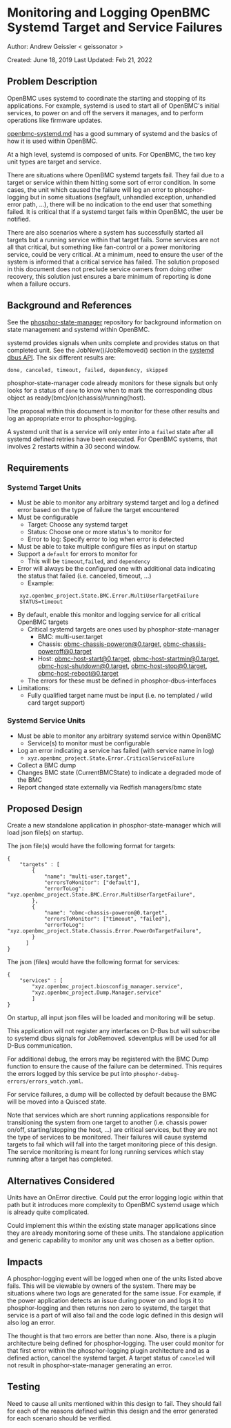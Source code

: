 # Monitoring and Logging OpenBMC Systemd Target and Service Failures

Author: Andrew Geissler < geissonator >

Created: June 18, 2019 Last Updated: Feb 21, 2022

## Problem Description

OpenBMC uses systemd to coordinate the starting and stopping of its
applications. For example, systemd is used to start all of OpenBMC's initial
services, to power on and off the servers it manages, and to perform operations
like firmware updates.

[openbmc-systemd.md][1] has a good summary of systemd and the basics of how it
is used within OpenBMC.

At a high level, systemd is composed of units. For OpenBMC, the two key unit
types are target and service.

There are situations where OpenBMC systemd targets fail. They fail due to a
target or service within them hitting some sort of error condition. In some
cases, the unit which caused the failure will log an error to phosphor-logging
but in some situations (segfault, unhandled exception, unhandled error path,
...), there will be no indication to the end user that something failed. It is
critical that if a systemd target fails within OpenBMC, the user be notified.

There are also scenarios where a system has successfully started all targets but
a running service within that target fails. Some services are not all that
critical, but something like fan-control or a power monitoring service, could be
very critical. At a minimum, need to ensure the user of the system is informed
that a critical service has failed. The solution proposed in this document does
not preclude service owners from doing other recovery, this solution just
ensures a bare minimum of reporting is done when a failure occurs.

## Background and References

See the [phosphor-state-manager][2] repository for background information on
state management and systemd within OpenBMC.

systemd provides signals when units complete and provides status on that
completed unit. See the JobNew()/JobRemoved() section in the [systemd dbus
API][3]. The six different results are:

```
done, canceled, timeout, failed, dependency, skipped
```

phosphor-state-manager code already monitors for these signals but only looks
for a status of `done` to know when to mark the corresponding dbus object as
ready(bmc)/on(chassis)/running(host).

The proposal within this document is to monitor for these other results and log
an appropriate error to phosphor-logging.

A systemd unit that is a service will only enter into a `failed` state after all
systemd defined retries have been executed. For OpenBMC systems, that involves 2
restarts within a 30 second window.

## Requirements

### Systemd Target Units

- Must be able to monitor any arbitrary systemd target and log a defined error
  based on the type of failure the target encountered
- Must be configurable
  - Target: Choose any systemd target
  - Status: Choose one or more status's to monitor for
  - Error to log: Specify error to log when error is detected
- Must be able to take multiple configure files as input on startup
- Support a `default` for errors to monitor for
  - This will be `timeout`,`failed`, and `dependency`
- Error will always be the configured one with additional data indicating the
  status that failed (i.e. canceled, timeout, ...)
  - Example:

```
    xyz.openbmc_project.State.BMC.Error.MultiUserTargetFailure
    STATUS=timeout
```

- By default, enable this monitor and logging service for all critical OpenBMC
  targets
  - Critical systemd targets are ones used by phosphor-state-manager
    - BMC: multi-user.target
    - Chassis: obmc-chassis-poweron@0.target, obmc-chassis-poweroff@0.target
    - Host: obmc-host-start@0.target, obmc-host-startmin@0.target,
      obmc-host-shutdown@0.target, obmc-host-stop@0.target,
      obmc-host-reboot@0.target
  - The errors for these must be defined in phosphor-dbus-interfaces
- Limitations:
  - Fully qualified target name must be input (i.e. no templated / wild card
    target support)

### Systemd Service Units

- Must be able to monitor any arbitrary systemd service within OpenBMC
  - Service(s) to monitor must be configurable
- Log an error indicating a service has failed (with service name in log)
  - `xyz.openbmc_project.State.Error.CriticalServiceFailure`
- Collect a BMC dump
- Changes BMC state (CurrentBMCState) to indicate a degraded mode of the BMC
- Report changed state externally via Redfish managers/bmc state

## Proposed Design

Create a new standalone application in phosphor-state-manager which will load
json file(s) on startup.

The json file(s) would have the following format for targets:

```
{
    "targets" : [
        {
            "name": "multi-user.target",
            "errorsToMonitor": ["default"],
            "errorToLog": "xyz.openbmc_project.State.BMC.Error.MultiUserTargetFailure",
        },
        {
            "name": "obmc-chassis-poweron@0.target",
            "errorsToMonitor": ["timeout", "failed"],
            "errorToLog": "xyz.openbmc_project.State.Chassis.Error.PowerOnTargetFailure",
        }
      ]
}
```

The json (files) would have the following format for services:

```
{
    "services" : [
        "xyz.openbmc_project.biosconfig_manager.service",
        "xyz.openbmc_project.Dump.Manager.service"
        ]
}
```

On startup, all input json files will be loaded and monitoring will be setup.

This application will not register any interfaces on D-Bus but will subscribe to
systemd dbus signals for JobRemoved. sdeventplus will be used for all D-Bus
communication.

For additional debug, the errors may be registered with the BMC Dump function to
ensure the cause of the failure can be determined. This requires the errors
logged by this service be put into `phosphor-debug-errors/errors_watch.yaml`.

For service failures, a dump will be collected by default because the BMC will
be moved into a Quisced state.

Note that services which are short running applications responsible for
transitioning the system from one target to another (i.e. chassis power on/off,
starting/stopping the host, ...) are critical services, but they are not the
type of services to be monitored. Their failures will cause systemd targets to
fail which will fall into the target monitoring piece of this design. The
service monitoring is meant for long running services which stay running after a
target has completed.

## Alternatives Considered

Units have an OnError directive. Could put the error logging logic within that
path but it introduces more complexity to OpenBMC systemd usage which is already
quite complicated.

Could implement this within the existing state manager applications since they
are already monitoring some of these units. The standalone application and
generic capability to monitor any unit was chosen as a better option.

## Impacts

A phosphor-logging event will be logged when one of the units listed above
fails. This will be viewable by owners of the system. There may be situations
where two logs are generated for the same issue. For example, if the power
application detects an issue during power on and logs it to phosphor-logging and
then returns non zero to systemd, the target that service is a part of will also
fail and the code logic defined in this design will also log an error.

The thought is that two errors are better than none. Also, there is a plugin
architecture being defined for phosphor-logging. The user could monitor for that
first error within the phosphor-logging plugin architecture and as a defined
action, cancel the systemd target. A target status of `canceled` will not result
in phosphor-state-manager generating an error.

## Testing

Need to cause all units mentioned within this design to fail. They should fail
for each of the reasons defined within this design and the error generated for
each scenario should be verified.

[1]: https://github.com/openbmc/docs/blob/master/architecture/openbmc-systemd.md
[2]: https://github.com/openbmc/phosphor-state-manager
[3]: https://www.freedesktop.org/wiki/Software/systemd/dbus/
